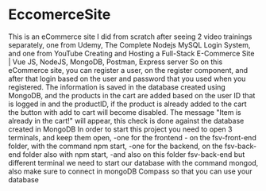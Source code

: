 # EccomerceSite
This is an eCommerce site I did from scratch after seeing 2 video trainings separately, one from Udemy, The Complete Nodejs MySQL Login System, and one from YouTube Creating and Hosting a Full-Stack E-Commerce Site | Vue JS, NodeJS, MongoDB, Postman, Express server
So on this eCommerce site,  you can register a user, on the register component, and after that login based on the user and password that you used when you registered. The information is saved in the database created using MongoDB,  and the products in the cart are added based on the user ID that is logged in  and the productID, if the product is already added to the cart the button with add to cart will become disabled. The message "Item is already in the cart!" will appear, this check is done against the database created in MongoDB
 In order to start this project you need to open 3 terminals, and keep them open, 
   -one for the frontend - on the fsv-front-end folder, with the command npm start, 
   -one for the backend, on the fsv-back-end folder also with npm start,
   -and also on this folder fsv-back-end but different terminal we need to start our database with the  command mongod, also make sure to connect in mongoDB Compass so that you can use your database 
